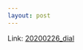 ```yaml
---
layout: post
---
```

Link: [20200226_dial](https://github.com/yujiny97/yujiny97.github.io/tree/master/_posts/AlgorithmStudy/20200226_dial)